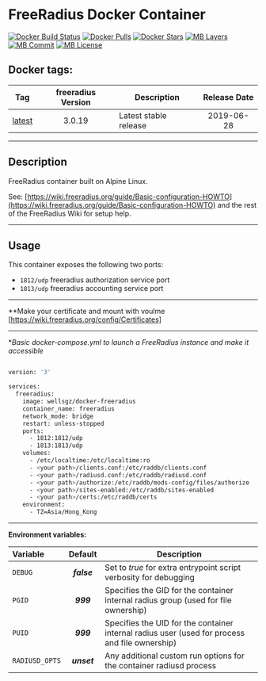 # FreeRadius Docker Container

[![Docker Build Status](https://img.shields.io/docker/cloud/build/wellsgz/docker-freeradius.svg)](https://hub.docker.com/r/wellsgz/docker-freeradius/) [![Docker Pulls](https://img.shields.io/docker/pulls/wellsgz/docker-freeradius.svg)](https://hub.docker.com/r/goofball222/freeradius/) [![Docker Stars](https://img.shields.io/docker/stars/goofball222/freeradius.svg)](https://hub.docker.com/r/wellsgz/docker-freeradius/) [![MB Layers](https://images.microbadger.com/badges/image/goofball222/freeradius.svg)](https://microbadger.com/images/wellsgz/docker-freeradius) [![MB Commit](https://images.microbadger.com/badges/commit/wellsgz/docker-freeradius.svg)](https://microbadger.com/images/wellsgz/docker-freeradius) [![MB License](https://images.microbadger.com/badges/license/wellsgz/docker-freeradius.svg)](https://microbadger.com/images/wellsgz/docker-freeradius)

## Docker tags:
| Tag | freeradius Version | Description | Release Date |
| --- | :---: | --- | :---: |
| [latest](https://github.com/wellsgz/freeradius/blob/master/stable/Dockerfile) | 3.0.19 | Latest stable release | 2019-06-28 |


---

## Description

FreeRadius container built on Alpine Linux.

See: [https://wiki.freeradius.org/guide/Basic-configuration-HOWTO](https://wiki.freeradius.org/guide/Basic-configuration-HOWTO) and the rest of the FreeRadius Wiki for setup help.

---

## Usage

This container exposes the following two ports:
* `1812/udp` freeradius authorization service port
* `1813/udp` freeradius accounting service port

---

**Make your certificate and mount with voulme
[https://wiki.freeradius.org/config/Certificates]

---

**Basic docker-compose.yml to launch a FreeRadius instance and make it accessible*

```bash

version: '3'

services:
  freeradius:
    image: wellsgz/docker-freeradius
    container_name: freeradius
    network_mode: bridge
    restart: unless-stopped
    ports:
      - 1812:1812/udp
      - 1813:1813/udp
    volumes:
      - /etc/localtime:/etc/localtime:ro
      - <your path>/clients.conf:/etc/raddb/clients.conf
      - <your path>/radiusd.conf:/etc/raddb/radiusd.conf
      - <your path>/authorize:/etc/raddb/mods-config/files/authorize
      - <your path>/sites-enabled:/etc/raddb/sites-enabled
      - <your path>/certs:/etc/raddb/certs
    environment:
      - TZ=Asia/Hong_Kong

```

---


**Environment variables:**

| Variable | Default | Description |
| :--- | :---: | --- |
| `DEBUG` | ***false*** | Set to *true* for extra entrypoint script verbosity for debugging |
| `PGID` | ***999*** | Specifies the GID for the container internal radius group (used for file ownership) |
| `PUID` | ***999*** | Specifies the UID for the container internal radius user (used for process and file ownership) |
| `RADIUSD_OPTS` | ***unset*** |  Any additional custom run options for the container radiusd process |

[//]: # (Licensed under the Apache 2.0 license)
[//]: # (Revised from https://github.com/goofball222/freeradius)
